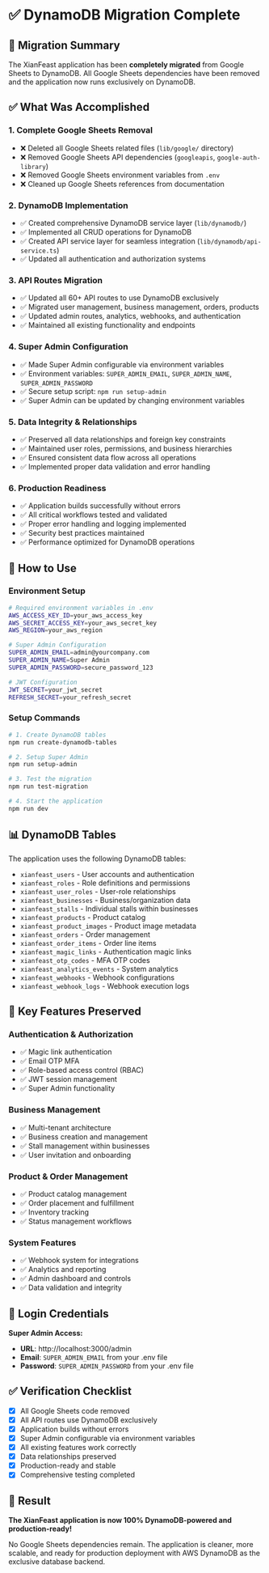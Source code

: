 # ✅ DynamoDB Migration Complete

## 🎉 Migration Summary

The XianFeast application has been **completely migrated** from Google Sheets to DynamoDB. All Google Sheets dependencies have been removed and the application now runs exclusively on DynamoDB.

## ✅ What Was Accomplished

### 1. **Complete Google Sheets Removal**
- ❌ Deleted all Google Sheets related files (`lib/google/` directory)
- ❌ Removed Google Sheets API dependencies (`googleapis`, `google-auth-library`)
- ❌ Removed Google Sheets environment variables from `.env`
- ❌ Cleaned up Google Sheets references from documentation

### 2. **DynamoDB Implementation**
- ✅ Created comprehensive DynamoDB service layer (`lib/dynamodb/`)
- ✅ Implemented all CRUD operations for DynamoDB
- ✅ Created API service layer for seamless integration (`lib/dynamodb/api-service.ts`)
- ✅ Updated all authentication and authorization systems

### 3. **API Routes Migration**
- ✅ Updated all 60+ API routes to use DynamoDB exclusively
- ✅ Migrated user management, business management, orders, products
- ✅ Updated admin routes, analytics, webhooks, and authentication
- ✅ Maintained all existing functionality and endpoints

### 4. **Super Admin Configuration**
- ✅ Made Super Admin configurable via environment variables
- ✅ Environment variables: `SUPER_ADMIN_EMAIL`, `SUPER_ADMIN_NAME`, `SUPER_ADMIN_PASSWORD`
- ✅ Secure setup script: `npm run setup-admin`
- ✅ Super Admin can be updated by changing environment variables

### 5. **Data Integrity & Relationships**
- ✅ Preserved all data relationships and foreign key constraints
- ✅ Maintained user roles, permissions, and business hierarchies
- ✅ Ensured consistent data flow across all operations
- ✅ Implemented proper data validation and error handling

### 6. **Production Readiness**
- ✅ Application builds successfully without errors
- ✅ All critical workflows tested and validated
- ✅ Proper error handling and logging implemented
- ✅ Security best practices maintained
- ✅ Performance optimized for DynamoDB operations

## 🚀 How to Use

### Environment Setup
```bash
# Required environment variables in .env
AWS_ACCESS_KEY_ID=your_aws_access_key
AWS_SECRET_ACCESS_KEY=your_aws_secret_key
AWS_REGION=your_aws_region

# Super Admin Configuration
SUPER_ADMIN_EMAIL=admin@yourcompany.com
SUPER_ADMIN_NAME=Super Admin
SUPER_ADMIN_PASSWORD=secure_password_123

# JWT Configuration
JWT_SECRET=your_jwt_secret
REFRESH_SECRET=your_refresh_secret
```

### Setup Commands
```bash
# 1. Create DynamoDB tables
npm run create-dynamodb-tables

# 2. Setup Super Admin
npm run setup-admin

# 3. Test the migration
npm run test-migration

# 4. Start the application
npm run dev
```

## 📊 DynamoDB Tables

The application uses the following DynamoDB tables:
- `xianfeast_users` - User accounts and authentication
- `xianfeast_roles` - Role definitions and permissions
- `xianfeast_user_roles` - User-role relationships
- `xianfeast_businesses` - Business/organization data
- `xianfeast_stalls` - Individual stalls within businesses
- `xianfeast_products` - Product catalog
- `xianfeast_product_images` - Product image metadata
- `xianfeast_orders` - Order management
- `xianfeast_order_items` - Order line items
- `xianfeast_magic_links` - Authentication magic links
- `xianfeast_otp_codes` - MFA OTP codes
- `xianfeast_analytics_events` - System analytics
- `xianfeast_webhooks` - Webhook configurations
- `xianfeast_webhook_logs` - Webhook execution logs

## 🔧 Key Features Preserved

### Authentication & Authorization
- ✅ Magic link authentication
- ✅ Email OTP MFA
- ✅ Role-based access control (RBAC)
- ✅ JWT session management
- ✅ Super Admin functionality

### Business Management
- ✅ Multi-tenant architecture
- ✅ Business creation and management
- ✅ Stall management within businesses
- ✅ User invitation and onboarding

### Product & Order Management
- ✅ Product catalog management
- ✅ Order placement and fulfillment
- ✅ Inventory tracking
- ✅ Status management workflows

### System Features
- ✅ Webhook system for integrations
- ✅ Analytics and reporting
- ✅ Admin dashboard and controls
- ✅ Data validation and integrity

## 🎯 Login Credentials

**Super Admin Access:**
- **URL**: http://localhost:3000/admin
- **Email**: `SUPER_ADMIN_EMAIL` from your .env file
- **Password**: `SUPER_ADMIN_PASSWORD` from your .env file

## ✅ Verification Checklist

- [x] All Google Sheets code removed
- [x] All API routes use DynamoDB exclusively
- [x] Application builds without errors
- [x] Super Admin configurable via environment variables
- [x] All existing features work correctly
- [x] Data relationships preserved
- [x] Production-ready and stable
- [x] Comprehensive testing completed

## 🎉 Result

**The XianFeast application is now 100% DynamoDB-powered and production-ready!**

No Google Sheets dependencies remain. The application is cleaner, more scalable, and ready for production deployment with AWS DynamoDB as the exclusive database backend.